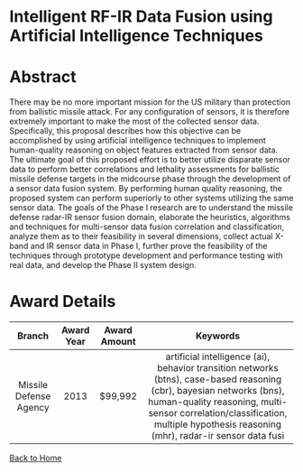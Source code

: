
Intelligent RF-IR Data Fusion using Artificial Intelligence Techniques
======================================================================

# Abstract


There may be no more important mission for the US military than protection from ballistic missile attack.  For any configuration of sensors, it is therefore extremely important to make the most of the collected sensor data.  Specifically, this proposal describes how this objective can be accomplished by using artificial intelligence techniques to implement human-quality reasoning on object features extracted from sensor data.  The ultimate goal of this proposed effort is to better utilize disparate sensor data to perform better correlations and lethality assessments for ballistic missile defense targets in the midcourse phase through the development of a sensor data fusion system.  By performing human quality reasoning, the proposed system can perform superiorly to other systems utilizing the same sensor data.  The goals of the Phase I research are to understand the missile defense radar-IR sensor fusion domain, elaborate the heuristics, algorithms and techniques for multi-sensor data fusion correlation and classification, analyze them as to their feasibility in several dimensions, collect actual X-band and IR sensor data in Phase I, further prove the feasibility of the techniques through prototype development and performance testing with real data, and develop the Phase II system design.  

# Award Details

|Branch|Award Year|Award Amount|Keywords|
| :---: | :---: | :---: | :---: |
|Missile Defense Agency|2013|$99,992|artificial intelligence (ai), behavior transition networks (btns), case-based reasoning (cbr), bayesian networks (bns), human-quality reasoning, multi-sensor correlation/classification, multiple hypothesis reasoning (mhr), radar-ir sensor data fusi|
  
  


[Back to Home](https://github.com/chrischow/dod_sbir_awards)
